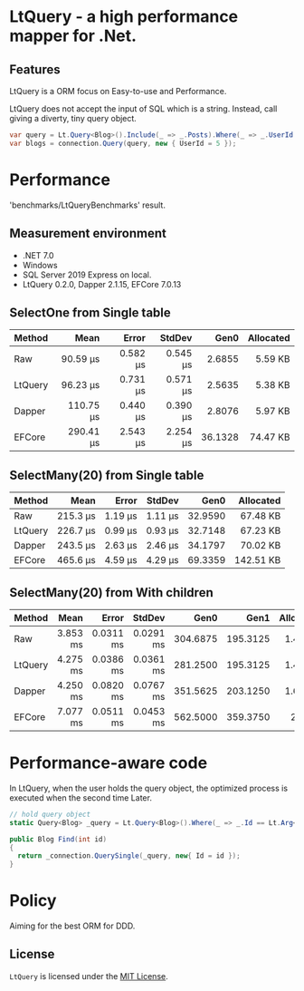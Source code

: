 # LtQuery - a high performance mapper for .Net.

## Features

LtQuery is a ORM focus on Easy-to-use and Performance. 

LtQuery does not accept the input of SQL which is a string.
Instead, call giving a diverty, tiny query object.

```csharp
var query = Lt.Query<Blog>().Include(_ => _.Posts).Where(_ => _.UserId == Lt.Arg<int>("UserId")).OrderBy(_ => _.Date).Take(20);
var blogs = connection.Query(query, new { UserId = 5 });
```

# Performance

'benchmarks/LtQueryBenchmarks' result. 

## Measurement environment
- .NET 7.0
- Windows
- SQL Server 2019 Express on local.
- LtQuery 0.2.0, Dapper 2.1.15, EFCore 7.0.13

## SelectOne from Single table

| Method  | Mean      | Error    | StdDev   | Gen0    | Allocated |
|-------- |----------:|---------:|---------:|--------:|----------:|
| Raw     |  90.59 μs | 0.582 μs | 0.545 μs |  2.6855 |   5.59 KB |
| LtQuery |  96.23 μs | 0.731 μs | 0.571 μs |  2.5635 |   5.38 KB |
| Dapper  | 110.75 μs | 0.440 μs | 0.390 μs |  2.8076 |   5.97 KB |
| EFCore  | 290.41 μs | 2.543 μs | 2.254 μs | 36.1328 |  74.47 KB |

## SelectMany(20) from Single table

| Method  | Mean     | Error   | StdDev  | Gen0    | Allocated |
|-------- |---------:|--------:|--------:|--------:|----------:|
| Raw     | 215.3 μs | 1.19 μs | 1.11 μs | 32.9590 |  67.48 KB |
| LtQuery | 226.7 μs | 0.99 μs | 0.93 μs | 32.7148 |  67.23 KB |
| Dapper  | 243.5 μs | 2.63 μs | 2.46 μs | 34.1797 |  70.02 KB |
| EFCore  | 465.6 μs | 4.59 μs | 4.29 μs | 69.3359 | 142.51 KB |

## SelectMany(20) from With children

| Method  | Mean     | Error     | StdDev    | Gen0     | Gen1     | Allocated |
|-------- |---------:|----------:|----------:|---------:|---------:|----------:|
| Raw     | 3.853 ms | 0.0311 ms | 0.0291 ms | 304.6875 | 195.3125 |   1.44 MB |
| LtQuery | 4.275 ms | 0.0386 ms | 0.0361 ms | 281.2500 | 195.3125 |   1.44 MB |
| Dapper  | 4.250 ms | 0.0820 ms | 0.0767 ms | 351.5625 | 203.1250 |   1.62 MB |
| EFCore  | 7.077 ms | 0.0511 ms | 0.0453 ms | 562.5000 | 359.3750 |    2.6 MB |

# Performance-aware code
In LtQuery, when the user holds the query object, 
the optimized process is executed when the second time Later.

```csharp
// hold query object
static Query<Blog> _query = Lt.Query<Blog>().Where(_ => _.Id == Lt.Arg<int>()).ToImmutable();

public Blog Find(int id)
{
  return _connection.QuerySingle(_query, new{ Id = id });
}
```

# Policy
Aiming for the best ORM for DDD.

## License

`LtQuery` is licensed under the [MIT License](LICENSE).
